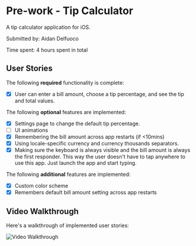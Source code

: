 # Pre-work - Tip Calculator

A tip calculator application for iOS.

Submitted by: Aidan Delfuoco

Time spent: 4 hours spent in total

## User Stories

The following **required** functionality is complete:

* [x] User can enter a bill amount, choose a tip percentage, and see the tip and total values.

The following **optional** features are implemented:

* [x] Settings page to change the default tip percentage.
* [ ] UI animations
* [x] Remembering the bill amount across app restarts (if <10mins)
* [x] Using locale-specific currency and currency thousands separators.
* [x] Making sure the keyboard is always visible and the bill amount is always the first responder. This way the user doesn't have to tap anywhere to use this app. Just launch the app and start typing.

The following **additional** features are implemented:

- [x] Custom color scheme
- [x] Remembers default bill amount setting across app restarts

## Video Walkthrough 

Here's a walkthrough of implemented user stories:

<img src='https://imgur.com/a/g2Rrdtt' title='Video Walkthrough' width='' alt='Video Walkthrough' />
